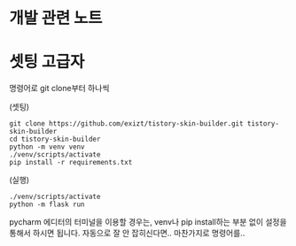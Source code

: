 # 개발 관련 노트


# 셋팅 고급자

명령어로 git clone부터 하나씩

(셋팅)
```console
git clone https://github.com/exizt/tistory-skin-builder.git tistory-skin-builder
cd tistory-skin-builder
python -m venv venv
./venv/scripts/activate
pip install -r requirements.txt
```

(실행)
```console
./venv/scripts/activate
python -m flask run
```


pycharm 에디터의 터미널을 이용할 경우는, venv나 pip install하는 부분 없이 설정을 통해서 하시면 됩니다. 
자동으로 잘 안 잡히신다면.. 마찬가지로 명령어를..



